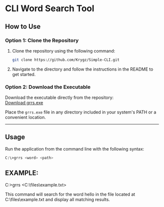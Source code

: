 # CLI Word Search Tool

## How to Use

### Option 1: Clone the Repository

1. Clone the repository using the following command:  
   ```bash
   git clone https://github.com/Krygz/Simple-CLI.git

2. Navigate to the directory and follow the instructions in the README to get started.



### Option 2: Download the Executable

Download the executable directly from the repository:  
[Download grrs.exe](https://github.com/Krygz/Simple-CLI/raw/refs/heads/main/grrs.exe)

Place the `grrs.exe` file in any directory included in your system's PATH or a convenient location.

---

## Usage

Run the application from the command line with the following syntax:  
```bash
C:\>grrs <word> <path>
```
## EXAMPLE:

C:\>grrs <hello> <C:\files\example.txt>


This command will search for the word hello in the file located at C:\files\example.txt and display all matching results.
